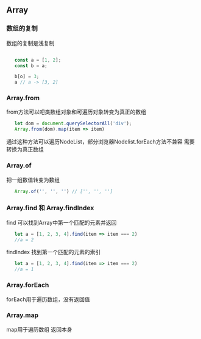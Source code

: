 ## Array

### 数组的复制

   数组的复制是浅复制
```javascript

   const a = [1, 2];
   const b = a;

   b[o] = 3;
   a // a -> [3, 2]
```

### Array.from

from方法可以吧类数组对象和可遍历对象转变为真正的数组

```javascript
   let dom = document.querySelectorAll('div');
   Array.from(dom).map(item => item)

```

通过这种方法可以遍历NodeList，部分浏览器Nodelist.forEach方法不兼容 需要转换为真正数组

### Array.of

把一组数值转变为数组

```javascript
   Array.of('', '', '') // ['', '', '']
```

### Array.find 和 Array.findIndex

find 可以找到Array中第一个匹配的元素并返回
```javascript
   let a = [1, 2, 3, 4].find(item => item === 2)
   //a = 2

```
findIndex 找到第一个匹配的元素的索引
```javascript
   let a = [1, 2, 3, 4].find(item => item === 2)
   //a = 1
```

### Array.forEach
forEach用于遍历数组，没有返回值

### Array.map
map用于遍历数组 返回本身